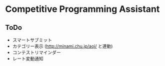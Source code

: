 # Competitive Programming Assistant

## ToDo

- スマートサブミット
- カテゴリー表示 (http://minami.chu.jp/aoj/ と連動)
- コンテストリマインダー
- レート変動通知